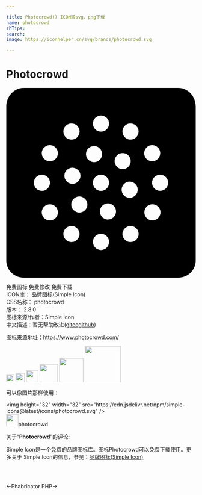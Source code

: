 ```yaml
---

title: Photocrowd() ICON转svg、png下载
name: photocrowd
zhTips: 
search: 
image: https://iconhelper.cn/svg/brands/photocrowd.svg

---
```


# Photocrowd  <small style="font-size: 60%;font-weight: 100"></small>

<div id="svg" class="svg-wrap">
<svg role="img" viewBox="0 0 24 24" xmlns="http://www.w3.org/2000/svg"><title>Photocrowd icon</title><path d="M2.182 0C.977 0 0 1.058 0 2.364v19.462C0 23.026.977 24 2.182 24h19.636A2.179 2.179 0 0 0 24 21.826V2.364C24 1.058 23.023 0 21.818 0zM12 3.49a1.022 1.022 0 1 1 0 2.045 1.022 1.022 0 0 1 0-2.044zM8.326 4.498a1.022 1.022 0 1 1-.142 2.039 1.022 1.022 0 0 1 .142-2.04zm7.347 0a1.02 1.02 0 0 1 .955 1.529 1.021 1.021 0 1 1-.955-1.53zm-10.23 2.74a1.02 1.02 0 1 1 .145 2.037 1.02 1.02 0 0 1-.145-2.036zm13.113 0a1.02 1.02 0 1 1-.142 2.036 1.02 1.02 0 0 1 .142-2.035zm-7.497.116a1.021 1.021 0 1 1 .119 2.039 1.021 1.021 0 0 1-.12-2.04zm3.687.88a1.021 1.021 0 1 1 .001 2.042 1.021 1.021 0 0 1 0-2.043zm-6.308 1.864a1.02 1.02 0 1 1-.119 2.04 1.02 1.02 0 0 1 .12-2.04zm3.561.88a1.023 1.023 0 1 1-.001 2.047 1.023 1.023 0 0 1 .001-2.047zm-7.488.002a1.022 1.022 0 1 1-.001 2.044 1.022 1.022 0 0 1 0-2.044zm14.977 0a1.02 1.02 0 1 1-.001 2.042 1.02 1.02 0 0 1 0-2.042zm-3.793.881a1.02 1.02 0 1 1-.119 2.038 1.02 1.02 0 0 1 .12-2.038zm-6.442 1.866a1.021 1.021 0 1 1-.001 2.042 1.021 1.021 0 0 1 0-2.042zm3.568.883a1.02 1.02 0 1 1 .12 2.038 1.02 1.02 0 0 1-.12-2.038zm-7.235.116a1.02 1.02 0 0 1 .44 1.904 1.022 1.022 0 1 1-.44-1.904zm12.827 0a1.022 1.022 0 1 1 .142 2.038 1.022 1.022 0 0 1-.142-2.038zm-10.229 2.74a1.021 1.021 0 1 1 .142 2.038 1.021 1.021 0 0 1-.142-2.038zm7.63 0a1.02 1.02 0 0 1 .44 1.904 1.022 1.022 0 1 1-.44-1.904zM12 18.463a1.022 1.022 0 1 1 0 2.045 1.022 1.022 0 0 1 0-2.045z"/></svg>
</div>
<detail full-name='photocrowd'></detail>

<div class="detail-page">
<p>
<span><span class="badge-success badge">免费图标</span> <span class="badge-success badge">免费修改</span>  <span class="badge-success badge">免费下载</span> </span>
<br/>
<span>
ICON库：
<span class="badge-secondary badge">品牌图标(Simple Icon)</span> 
</span>
<br/>
<span>
CSS名称：
<span class="badge-secondary badge">photocrowd</span> 
</span>

<br/>
<span>
版本：
<span class="badge-secondary badge">2.8.0</span> 
</span>
<br/>
<span>图标来源/作者：<span class="badge-light badge">Simple Icon</span></span> 
<br/>
<span class="zh-detail">中文描述：暂无<span class="help-link"><span>帮助改进</span>(<a href="https://gitee.com/liuwave/icon-helper/edit/master/json/brands/photocrowd.json" target="_blank" rel="noopener noreferrer">gitee</a><a href="https://github.com/liuwave/icon-helper/edit/master/json/brands/photocrowd.json" target="_blank" rel="noopener noreferrer">github</a></span>)</span><br/>
</p>
</div><div class="description description alert alert-light"><p>图标来源地址：<a href="https://www.photocrowd.com/" target="_blank" rel="noopener noreferrer">https://www.photocrowd.com/</a></p></div>
<div class="alert alert-dark">
<img height="21" width="21" src="https://cdn.jsdelivr.net/npm/simple-icons@latest/icons/photocrowd.svg" />
<img height="24" width="24" src="https://cdn.jsdelivr.net/npm/simple-icons@latest/icons/photocrowd.svg" />
<img height="32" width="32" src="https://cdn.jsdelivr.net/npm/simple-icons@latest/icons/photocrowd.svg" />
<img height="48" width="48" src="https://cdn.jsdelivr.net/npm/simple-icons@latest/icons/photocrowd.svg" />
<img height="64" width="64" src="https://cdn.jsdelivr.net/npm/simple-icons@latest/icons/photocrowd.svg" />
<img height="96" width="96" src="https://cdn.jsdelivr.net/npm/simple-icons@latest/icons/photocrowd.svg" />

</div>
<div>
  <p>可以像图片那样使用：    
  </p>
  <div class="alert alert-primary" style="font-size: 14px">
    &lt;img height="32" width="32" src="https://cdn.jsdelivr.net/npm/simple-icons@latest/icons/photocrowd.svg" /&gt;
    <copy-btn content='<img height="32" width="32" src="https://cdn.jsdelivr.net/npm/simple-icons@latest/icons/photocrowd.svg" />'></copy-btn>
  </div>
  <div class="alert alert-secondary">
    <img height="32" width="32" src="https://cdn.jsdelivr.net/npm/simple-icons@latest/icons/photocrowd.svg" />photocrowd
    <copy-btn content="photocrowd" btn-title="复制图标名称"></copy-btn>
  </div>
</div>
<div class="icon-detail__container">
<p>关于“<b>Photocrowd</b>”的评论:</p>
</div>
<Vssue title="关于“Photocrowd”的评论" />
<div><p>Simple Icon是一个免费的品牌图标库。图标Photocrowd可以免费下载使用。更多关于  Simple Icon的信息，参见：<a target="_blank" href="https://iconhelper.cn/brands.html">品牌图标(Simple Icon)</a>
</p></div>


<div style="padding:2rem 0 " class="page-nav"><p class="inner"><span class="prev">←<router-link to="/icon/phabricator.html">Phabricator</router-link></span> <span class="next"><router-link to="/icon/php.html">PHP</router-link>→</span></p></div>
